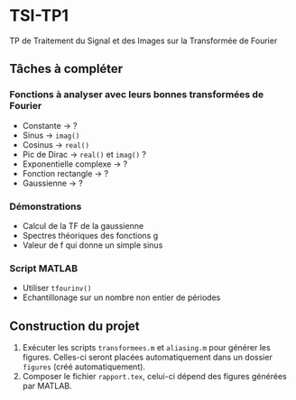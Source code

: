 # TSI-TP1
TP de Traitement du Signal et des Images sur la Transformée de Fourier

## Tâches à compléter

### Fonctions à analyser avec leurs bonnes transformées de Fourier

- Constante -> ?
- Sinus -> `imag()`
- Cosinus -> `real()`
- Pic de Dirac -> `real()` et `imag()` ?
- Exponentielle complexe -> ?
- Fonction rectangle -> ?
- Gaussienne -> ?

### Démonstrations

- Calcul de la TF de la gaussienne
- Spectres théoriques des fonctions g
- Valeur de f qui donne un simple sinus

### Script MATLAB

- Utiliser `tfourinv()`
- Echantillonage sur un nombre non entier de périodes

## Construction du projet

1. Exécuter les scripts `transformees.m` et `aliasing.m` pour générer les figures. Celles-ci seront placées automatiquement dans un dossier `figures` (créé automatiquement).
2. Composer le fichier `rapport.tex`, celui-ci dépend des figures générées par MATLAB.
